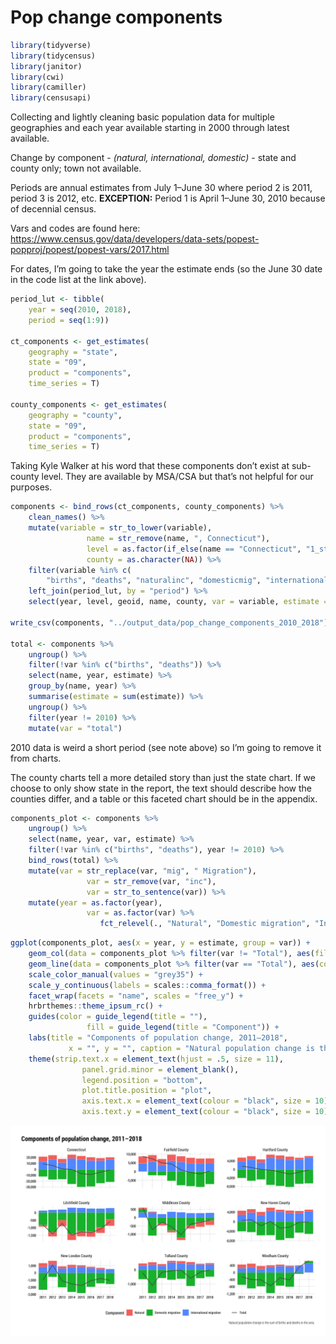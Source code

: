 Pop change components
================

``` r
library(tidyverse)
library(tidycensus)
library(janitor)
library(cwi)
library(camiller)
library(censusapi)
```

Collecting and lightly cleaning basic population data for multiple
geographies and each year available starting in 2000 through latest
available.

Change by component - *(natural, international, domestic)* - state and
county only; town not available.

Periods are annual estimates from July 1–June 30 where period 2 is 2011,
period 3 is 2012, etc. **EXCEPTION:** Period 1 is April 1–June 30, 2010
because of decennial census.

Vars and codes are found here:
<https://www.census.gov/data/developers/data-sets/popest-popproj/popest/popest-vars/2017.html>

For dates, I’m going to take the year the estimate ends (so the June 30
date in the code list at the link above).

``` r
period_lut <- tibble(
    year = seq(2010, 2018),
    period = seq(1:9))

ct_components <- get_estimates(
    geography = "state", 
    state = "09", 
    product = "components", 
    time_series = T)

county_components <- get_estimates(
    geography = "county", 
    state = "09", 
    product = "components", 
    time_series = T)
```

Taking Kyle Walker at his word that these components don’t exist at
sub-county level. They are available by MSA/CSA but that’s not helpful
for our purposes.

``` r
components <- bind_rows(ct_components, county_components) %>%
    clean_names() %>% 
    mutate(variable = str_to_lower(variable),
                 name = str_remove(name, ", Connecticut"),
                 level = as.factor(if_else(name == "Connecticut", "1_state", "2_counties")),
                 county = as.character(NA)) %>% 
    filter(variable %in% c(
        "births", "deaths", "naturalinc", "domesticmig", "internationalmig")) %>% 
    left_join(period_lut, by = "period") %>% 
    select(year, level, geoid, name, county, var = variable, estimate = value)

write_csv(components, "../output_data/pop_change_components_2010_2018")

total <- components %>% 
    ungroup() %>% 
    filter(!var %in% c("births", "deaths")) %>% 
    select(name, year, estimate) %>% 
    group_by(name, year) %>% 
    summarise(estimate = sum(estimate)) %>% 
    ungroup() %>% 
    filter(year != 2010) %>% 
    mutate(var = "total")
```

2010 data is weird a short period (see note above) so I’m going to
remove it from charts.

The county charts tell a more detailed story than just the state chart.
If we choose to only show state in the report, the text should describe
how the counties differ, and a table or this faceted chart should be in
the appendix.

``` r
components_plot <- components %>% 
    ungroup() %>% 
    select(name, year, var, estimate) %>% 
    filter(!var %in% c("births", "deaths"), year != 2010) %>% 
    bind_rows(total) %>% 
    mutate(var = str_replace(var, "mig", " Migration"),
                 var = str_remove(var, "inc"),
                 var = str_to_sentence(var)) %>% 
    mutate(year = as.factor(year),
                 var = as.factor(var) %>% 
                    fct_relevel(., "Natural", "Domestic migration", "International migration"))
```

``` r
ggplot(components_plot, aes(x = year, y = estimate, group = var)) +
    geom_col(data = components_plot %>% filter(var != "Total"), aes(fill = var), position = position_stack(), color = "grey90", size = 0.1) +
    geom_line(data = components_plot %>% filter(var == "Total"), aes(color = var), size = .75) +
    scale_color_manual(values = "grey35") +
    scale_y_continuous(labels = scales::comma_format()) +
    facet_wrap(facets = "name", scales = "free_y") +
    hrbrthemes::theme_ipsum_rc() +
    guides(color = guide_legend(title = ""),
                 fill = guide_legend(title = "Component")) +
    labs(title = "Components of population change, 2011–2018",
             x = "", y = "", caption = "Natural population change is the sum of births and deaths in the area.") +
    theme(strip.text.x = element_text(hjust = .5, size = 11),
                panel.grid.minor = element_blank(),
                legend.position = "bottom",
                plot.title.position = "plot", 
                axis.text.x = element_text(colour = "black", size = 10),
                axis.text.y = element_text(colour = "black", size = 10))
```

![](pop_chg_components_files/figure-gfm/unnamed-chunk-5-1.png)<!-- -->
